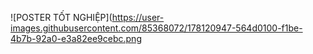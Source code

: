 ![POSTER TỐT NGHIỆP](https://user-images.githubusercontent.com/85368072/178120947-564d0100-f1be-4b7b-92a0-e3a82ee9cebc.png
